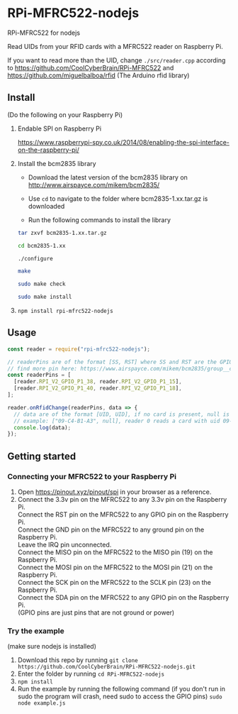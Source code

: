 # RPi-MFRC522-nodejs

RPi-MFRC522 for nodejs

Read UIDs from your RFID cards with a MFRC522 reader on Raspberry Pi.

If you want to read more than the UID, change `./src/reader.cpp` according to https://github.com/CoolCyberBrain/RPi-MFRC522 and https://github.com/miguelbalboa/rfid (The Arduino rfid library)

## Install

(Do the following on your Raspberry Pi)

1. Endable SPI on Raspberry Pi

   https://www.raspberrypi-spy.co.uk/2014/08/enabling-the-spi-interface-on-the-raspberry-pi/

2. Install the bcm2835 library

   - Download the latest version of the bcm2835 library on http://www.airspayce.com/mikem/bcm2835/

   - Use `cd` to navigate to the folder where bcm2835-1.xx.tar.gz is downloaded

   - Run the following commands to install the library

   ```bash
   tar zxvf bcm2835-1.xx.tar.gz

   cd bcm2835-1.xx

   ./configure

   make

   sudo make check

   sudo make install
   ```

3. `npm install rpi-mfrc522-nodejs`

## Usage

```js
const reader = require("rpi-mfrc522-nodejs");

// readerPins are of the format [SS, RST] where SS and RST are the GPIO pins connected to the SDA and RST pins of the MFRC522s
// find more pin here: https://www.airspayce.com/mikem/bcm2835/group__constants.html#ga63c029bd6500167152db4e57736d0939
const readerPins = [
  [reader.RPI_V2_GPIO_P1_38, reader.RPI_V2_GPIO_P1_15],
  [reader.RPI_V2_GPIO_P1_40, reader.RPI_V2_GPIO_P1_18],
];

reader.onRfidChange(readerPins, data => {
  // data are of the format [UID, UID], if no card is present, null is returned instead of the UID
  // example: ["09-C4-B1-A3", null], reader 0 reads a card with uid 09-C4-B1-A3, no card read by reader 1
  console.log(data);
});
```

## Getting started

### Connecting your MFRC522 to your Raspberry Pi

1. Open https://pinout.xyz/pinout/spi in your browser as a reference.
2. Connect the 3.3v pin on the MFRC522 to any 3.3v pin on the Raspberry Pi.  
   Connect the RST pin on the MFRC522 to any GPIO pin on the Raspberry Pi.  
   Connect the GND pin on the MFRC522 to any ground pin on the Raspberry Pi.  
   Leave the IRQ pin unconnected.  
   Connect the MISO pin on the MFRC522 to the MISO pin (19) on the Raspberry Pi.  
   Connect the MOSI pin on the MFRC522 to the MOSI pin (21) on the Raspberry Pi.  
   Connect the SCK pin on the MFRC522 to the SCLK pin (23) on the Raspberry Pi.  
   Connect the SDA pin on the MFRC522 to any GPIO pin on the Raspberry Pi.  
   (GPIO pins are just pins that are not ground or power)

### Try the example

(make sure nodejs is installed)

1. Download this repo by running `git clone https://github.com/CoolCyberBrain/RPi-MFRC522-nodejs.git`
2. Enter the folder by running `cd RPi-MFRC522-nodejs`
3. `npm install`
4. Run the example by running the following command (if you don't run in sudo the program will crash, need sudo to access the GPIO pins) `sudo node example.js`
